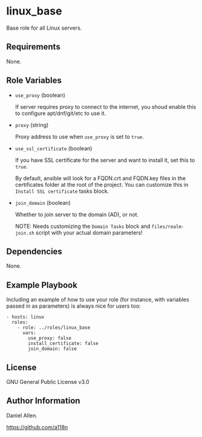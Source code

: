 linux_base
=========

Base role for all Linux servers.

Requirements
------------

None.

Role Variables
--------------

- ```use_proxy``` (boolean)

  If server requires proxy to connect to the internet, you shoud enable this to configure apt/dnf/git/etc to use it.

- ```proxy``` (string)

  Proxy address to use when ```use_proxy``` is set to ```true```.

- ```use_ssl_certificate``` (boolean)

  If you have SSL certificate for the server and want to install it, set this to ```true```.

  By default, ansible will look for a FQDN.crt and FQDN.key files in the certificates folder at the root of the project. You can customize this in ```Install SSL certificate``` tasks block.

- ```join_domain``` (boolean)

  Whether to join server to the domain (AD), or not.

  NOTE: Needs customizing the ```Domain Tasks``` block and ```files/realm-join.sh``` script with your actual domain parameters!

Dependencies
------------

None.

Example Playbook
----------------

Including an example of how to use your role (for instance, with variables passed in as parameters) is always nice for users too:

    - hosts: linux
      roles:
        - role: ../roles/linux_base
          vars:
            use_proxy: false
            install_certificate: false
            join_domain: false


License
-------

GNU General Public License v3.0

Author Information
------------------

Daniel Allen.

https://github.com/a118n
